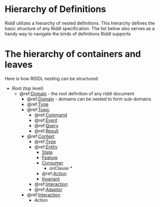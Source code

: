 # Hierarchy of Definitions

Riddl utilizes a hierarchy of nested definitions. This hierarchy defines the 
basic structure of any Riddl specification. The list below also serves as a
 handy way to navigate the kinds of definitions Riddl supports

# The hierarchy of containers and leaves
Here is how RIDDL nesting can be structured:

* Root (top level)
  * @ref:[Domain](domains.md) - the root definition of any riddl document
    * @ref:[Domain](domains.md) - domains can be nested to form sub-domains
    * @ref:[Type](types.md) 
    * @ref:[Topic](topics.md)
      * @ref:[Command](commands.md)
      * @ref:[Event](events.md)
      * @ref:[Query](queries.md)
      * @ref:[Result](results.md)
    * @ref:[Context](contexts.md)
      * @ref:[Type](types.md)
      * @ref:[Entity](entities.md)
        * [State](state.md)
        * [Feature](features.md)
        * [Consumer](consumers.md)
          * onClause
            * 
        * @ref:[Action](actions.md)
        * [Invariant](invariants.md)
      * @ref:[Interaction](interactions.md)
      * @ref:[Adaptor](adaptors.md)
    * @ref:[Interaction](interactions.md)
      * Action
